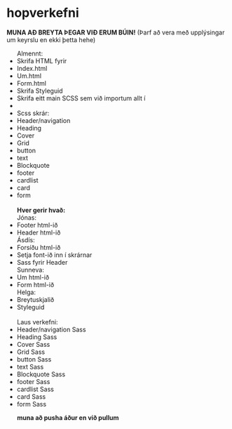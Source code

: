 # hopverkefni
<strong>MUNA AÐ BREYTA ÞEGAR VIÐ ERUM BÚIN!</strong> (Þarf að vera með upplýsingar um keyrslu en ekki þetta hehe) <br>
<ul>Almennt: 
<li>Skrifa HTML fyrir
  <li>Index.html</li>
  <li>Um.html</li>
  <li>Form.html</li>
  </li>
<li>Skrifa Styleguid</li>
<li>Skrifa eitt main SCSS sem við importum allt í<li/>
<li>Scss skrár:
  <li>Header/navigation</li>
  <li>Heading</li>
  <li>Cover</li>
  <li>Grid</li>
  <li>button</li>
  <li>text</li>
  <li>Blockquote</li>
  <li>footer</li>
  <li>cardlist</li>
  <li>card</li>
  <li>form</li><br>
  <strong>Hver gerir hvað:</strong><br>
  Jónas:<br>
  <li>Footer html-ið</li>
  <li>Header html-ið</li>
  Ásdís:<br>
  <li>Forsíðu html-ið</li>
  <li>Setja font-ið inn í skrárnar</li>
  <li>Sass fyrir Header</li>
  Sunneva:<br>
  <li>Um html-ið</li>
  <li>Form html-ið</li>
  Helga:<br>
  <li>Breytuskjalið</li>
  <li>Styleguid</li><br>
  Laus verkefni:<br>
  <li>Header/navigation Sass</li>
  <li>Heading Sass</li>
  <li>Cover Sass</li>
  <li>Grid Sass</li>
  <li>button Sass</li>
  <li>text Sass</li>
  <li>Blockquote Sass</li>
  <li>footer Sass</li>
  <li>cardlist Sass</li>
  <li>card Sass</li>
  <li>form Sass</li>

<strong>muna að pusha áður en við pullum</strong>
